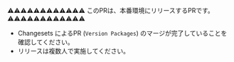 ⚠️⚠️⚠️⚠️⚠️⚠️⚠️⚠️⚠️⚠️⚠️⚠️
このPRは、本番環境にリリースするPRです。
⚠️⚠️⚠️⚠️⚠️⚠️⚠️⚠️⚠️⚠️⚠️⚠️

- Changesets によるPR (`Version Packages`) のマージが完了していることを確認してください。
- リリースは複数人で実施してください。